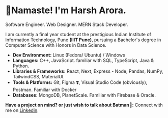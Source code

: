 # 🙏Namaste! I'm Harsh Arora.
Software Engineer. Web Designer. MERN Stack Developer.

I am currently a final year student at the prestigious Indian Institute of Information Technology, Pune **(IIIT Pune)**, pursuing a Bachelor's degree in Computer Science with Honors in Data Science.

- **Dev Environment:** Linux (Fedora/ Ubuntu) / Windows
- **Languages:** C++, JavaScript. familiar with SQL, TypeScript, Java & Python.
- **Libraries & Frameworks:** React, Next, Express - Node, Pandas, NumPy, TailwindCSS, MaterialUI.
- **Tools & Platforms:** Git, Figma ❣️, Visual Studio Code (obviously), Postman. Familiar with Docker
- **Databases:** MongoDB, PlanetScale. Familiar with Firebase & Oracle.


**Have a project on mind? or just wish to talk about Batman🦇:**
Connect with me on [Linkedin](https://www.linkedin.com/in/harsharora1205/).
<!---
HarshArora-1205/HarshArora-1205 is a ✨ special ✨ repository because its `README.md` (this file) appears on your GitHub profile.
You can click the Preview link to take a look at your changes.
--->
